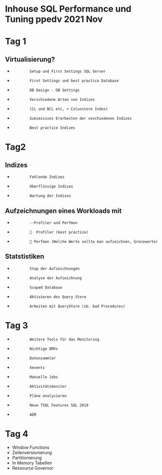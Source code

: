 ﻿# Inhouse SQL Performance und Tuning ppedv 2021 Nov



# Tag 1
             
## Virtualisierung?
*             Setup und First Settings SQL Server
*             First Settings und best practice Database
*			  DB Design - DB Settings

*             Verschiedene Arten von Indizes
*             (CL und NCL etc, + Colunstore Index)
*             Sukzessives Erarbeiten der veschiedenen Indizes
*             Best practice Indizes 


# Tag2

## Indizes

*             Fehlende Indizes
*             Überflüssige Indizes
*             Wartung der Indizes

## Aufzeichnungen eines Workloads mit
*             --Profiler und Perfmon
*               Profiler (best practice)
*              Perfmon (Welche Werte sollte man aufzeichnen, Grenzwerte)

## Statstistiken
*             Stop der Aufzeichnungen
*             Analyse der Aufzeichnung


*             Scoped Database 
*             Aktivieren des Query Store 
*             Arbeiten mit QueryStore (zb. bad Procedures)







# Tag 3
*             Weitere Tools für das Monitoring
*             Wichtige DMVs 
*             Datensammler
*             Xevents
*             Manuelle Jobs
*             Aktivitätsmonitor
*             Pläne analysieren
*             Neue TSQL Features SQL 2019  
*             ADR

             
# Tag 4
*	Window Functions
*	Zeilenversionierung
*	Partitionierung
*	In Memory Tabellen
*	Ressource Governor   


 
